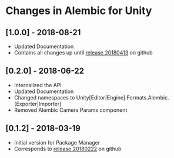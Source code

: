 # Changes in Alembic for Unity

## [1.0.0] - 2018-08-21
- Updated Documentation
- Contains all changes up until [release 20180413](https://github.com/unity3d-jp/AlembicForUnity/releases/tag/20180413) on github

## [0.2.0] - 2018-06-22
- Internalized the API
- Updated Documentation
- Changed namespaces to Unity[Editor|Engine].Formats.Alembic.[Exporter|Importer]
- Removed Alembic Camera Params component

## [0.1.2] - 2018-03-19

- Initial version for Package Manager
- Corresponds to [release 20180222](https://github.com/unity3d-jp/AlembicImporter/releases/tag/20180222) on github
